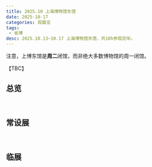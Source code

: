 ```yaml
---
title: 2025.10 上海博物馆东馆
date: 2025-10-17
categories: 观展览
tags:
 - 省博
desc: 2025.10.13~10.17 上海博物馆东馆，共18h参观完毕。
---
```


注意，上博东馆是**周二**闭馆，而非绝大多数博物馆的周一闭馆。

【TBC】

## 总览


<br>



## 常设展


<br>


## 临展
